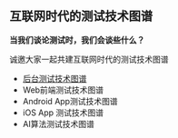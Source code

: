 ## 互联网时代的测试技术图谱
<b>当我们谈论测试时，我们会谈些什么？</b>

诚邀大家一起共建互联网时代的测试技术图谱

- [后台测试技术图谱](backendtesting.md)  
- Web前端测试技术图谱  
- Android App测试技术图谱  
- iOS App 测试技术图谱  
- AI算法测试技术图谱  
